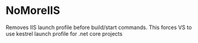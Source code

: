 # NoMoreIIS
Removes IIS launch profile before build/start commands. This forces VS to use kestrel launch profile for .net core projects
